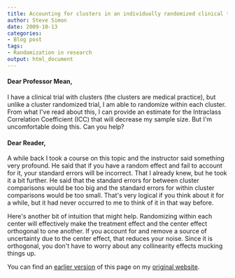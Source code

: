 ```yaml
---
title: Accounting for clusters in an individually randomized clinical trial
author: Steve Simon
date: 2009-10-13
categories:
- Blog post
tags:
- Randomization in research
output: html_document
---
```


#### Dear Professor Mean,

I have a clinical trial with clusters (the clusters are medical practice), but unlike a cluster randomized trial, I am able to randomize within each cluster. From what I've read about this, I can provide an estimate for the Intraclass Correlation Coefficient (ICC) that will decrease my sample size. But I'm uncomfortable doing this. Can you help?

<!---more--->

#### Dear Reader,

A while back I took a course on this topic and the instructor said something very profound. He said that if you have a random effect and fail to account for it, your standard errors will be incorrect. That I already knew, but he took it a bit further. He said that the standard errors for between cluster comparisons would be too big and the standard errors for within cluster comparisons would be too small. That's very logical if you think about it for a while, but it had never occurred to me to think of it in that way before.

Here's another bit of intuition that might help. Randomizing within each center will effectively make the treatment effect and the center effect orthogonal to one another. If you account for and remove a source of uncertainty due to the center effect, that reduces your noise. Since it is orthogonal, you don't have to worry about any collinearity effects mucking things up.

You can find an [earlier version][sim1] of this page on my [original website][sim2].

[sim1]: http://www.pmean.com/09/AccountingForClusters.html
[sim2]: http://www.pmean.com/original_site.html
